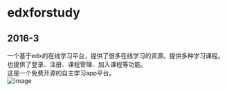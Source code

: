 # edxforstudy
2016-3
--------------
一个基于edx的在线学习平台，提供了很多在线学习的资源。提供多种学习课程。也提供了登录、注册、课程管理、加入课程等功能。<br/>
这是一个免费开源的自主学习app平台。<br/>
![image](https://github.com/zengsang/edxforstudy/edit/master/edx.gif)
